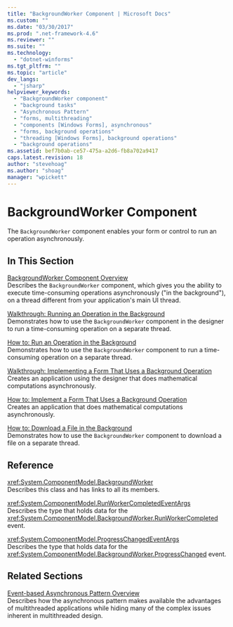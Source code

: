 ```yaml
---
title: "BackgroundWorker Component | Microsoft Docs"
ms.custom: ""
ms.date: "03/30/2017"
ms.prod: ".net-framework-4.6"
ms.reviewer: ""
ms.suite: ""
ms.technology: 
  - "dotnet-winforms"
ms.tgt_pltfrm: ""
ms.topic: "article"
dev_langs: 
  - "jsharp"
helpviewer_keywords: 
  - "BackgroundWorker component"
  - "background tasks"
  - "Asynchronous Pattern"
  - "forms, multithreading"
  - "components [Windows Forms], asynchronous"
  - "forms, background operations"
  - "threading [Windows Forms], background operations"
  - "background operations"
ms.assetid: bef7b0ab-ce57-475a-a2d6-fb8a702a9417
caps.latest.revision: 18
author: "stevehoag"
ms.author: "shoag"
manager: "wpickett"
---
```

# BackgroundWorker Component
The `BackgroundWorker` component enables your form or control to run an operation asynchronously.  
  
## In This Section  
 [BackgroundWorker Component Overview](../../../../docs/framework/winforms/controls/backgroundworker-component-overview.md)  
 Describes the `BackgroundWorker` component, which gives you the ability to execute time-consuming operations asynchronously ("in the background"), on a thread different from your application's main UI thread.  
  
 [Walkthrough: Running an Operation in the Background](../../../../docs/framework/winforms/controls/walkthrough-running-an-operation-in-the-background.md)  
 Demonstrates how to use the `BackgroundWorker` component in the designer to run a time-consuming operation on a separate thread.  
  
 [How to: Run an Operation in the Background](../../../../docs/framework/winforms/controls/how-to-run-an-operation-in-the-background.md)  
 Demonstrates how to use the `BackgroundWorker` component to run a time-consuming operation on a separate thread.  
  
 [Walkthrough: Implementing a Form That Uses a Background Operation](../../../../docs/framework/winforms/controls/walkthrough-implementing-a-form-that-uses-a-background-operation.md)  
 Creates an application using the designer that does mathematical computations asynchronously.  
  
 [How to: Implement a Form That Uses a Background Operation](../../../../docs/framework/winforms/controls/how-to-implement-a-form-that-uses-a-background-operation.md)  
 Creates an application that does mathematical computations asynchronously.  
  
 [How to: Download a File in the Background](../../../../docs/framework/winforms/controls/how-to-download-a-file-in-the-background.md)  
 Demonstrates how to use the `BackgroundWorker` component to download a file on a separate thread.  
  
## Reference  
 <xref:System.ComponentModel.BackgroundWorker>  
 Describes this class and has links to all its members.  
  
 <xref:System.ComponentModel.RunWorkerCompletedEventArgs>  
 Describes the type that holds data for the <xref:System.ComponentModel.BackgroundWorker.RunWorkerCompleted> event.  
  
 <xref:System.ComponentModel.ProgressChangedEventArgs>  
 Describes the type that holds data for the <xref:System.ComponentModel.BackgroundWorker.ProgressChanged> event.  
  
## Related Sections  
 [Event-based Asynchronous Pattern Overview](../../../../docs/standard/asynchronous-programming-patterns/event-based-asynchronous-pattern-overview.md)  
 Describes how the asynchronous pattern makes available the advantages of multithreaded applications while hiding many of the complex issues inherent in multithreaded design.